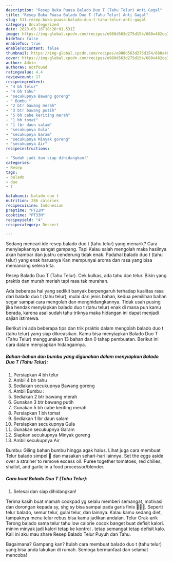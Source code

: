 ```yaml
---
description: "Resep Buka Puasa Balado Duo T (Tahu Telur) Anti Gagal"
title: "Resep Buka Puasa Balado Duo T (Tahu Telur) Anti Gagal"
slug: 511-resep-buka-puasa-balado-duo-t-tahu-telur-anti-gagal
category: Uncategorized
date: 2023-03-16T18:20:01.531Z
image: https://img-global.cpcdn.com/recipes/e988d563d275d154/680x482cq70/balado-duo-t-tahu-telur-foto-resep-utama.jpg
hideToc: false
enableToc: true
enableTocContent: false
thumbnail: https://img-global.cpcdn.com/recipes/e988d563d275d154/680x482cq70/balado-duo-t-tahu-telur-foto-resep-utama.jpg
cover: https://img-global.cpcdn.com/recipes/e988d563d275d154/680x482cq70/balado-duo-t-tahu-telur-foto-resep-utama.jpg
author: Admin
authorAv: notfound
ratingvalue: 4.4
reviewcount: 17
recipeingredient:
- "4 bh telur"
- "4 bh tahu"
- "secukupnya Bawang goreng"
- " Bumbu "
- "2 btr bawang merah"
- "3 btr bawang putih"
- "5 bh cabe keriting merah"
- "1 bh tomat"
- "1 lbr daun salam"
- "secukupnya Gula"
- "secukupnya Garam"
- "secukupnya Minyak goreng"
- "secukupnya Air"
recipeinstructions:

- "Sudah jadi dan siap dihidangkan!"
categories:
- Resep
tags:
- balado
- duo
- t

katakunci: balado duo t 
nutrition: 286 calories
recipecuisine: Indonesian
preptime: "PT22M"
cooktime: "PT33M"
recipeyield: "4"
recipecategory: Dessert

---
```



Sedang mencari ide resep balado duo t (tahu telur) yang menarik? Cara menyiapkannya sangat gampang. Tapi Kalau salah mengolah maka hasilnya akan hambar dan justru cenderung tidak enak. Padahal balado duo t (tahu telur) yang enak harusnya Kan mempunyai aroma dan rasa yang bisa memancing selera kita.


Resep Balado Duo T (Tahu Telur). Cek kulkas, ada tahu dan telur. Bikin yang praktis dan murah meriah tapi rasa tak murahan.

Ada beberapa hal yang sedikit banyak berpengaruh terhadap kualitas rasa dari balado duo t (tahu telur), mulai dari jenis bahan, kedua pemilihan bahan segar sampai cara mengolah dan menghidangkannya. Tidak usah pusing jika hendak menyiapkan balado duo t (tahu telur) enak di mana pun kamu berada, karena asal sudah tahu triknya maka hidangan ini dapat menjadi sajian istimewa.


Berikut ini ada beberapa tips dan trik praktis dalam mengolah balado duo t (tahu telur) yang siap dikreasikan. Kamu bisa menyiapkan Balado Duo T (Tahu Telur) menggunakan 13 bahan dan 0 tahap pembuatan. Berikut ini cara dalam menyiapkan hidangannya.

<!--inarticleads1-->

##### Bahan-bahan dan bumbu yang digunakan dalam menyiapkan Balado Duo T (Tahu Telur):

1. Persiapkan 4 bh telur
1. Ambil 4 bh tahu
1. Sediakan secukupnya Bawang goreng
1. Ambil  Bumbu :
1. Sediakan 2 btr bawang merah
1. Gunakan 3 btr bawang putih
1. Gunakan 5 bh cabe keriting merah
1. Persiapkan 1 bh tomat
1. Sediakan 1 lbr daun salam
1. Persiapkan secukupnya Gula
1. Gunakan secukupnya Garam
1. Siapkan secukupnya Minyak goreng
1. Ambil secukupnya Air


Bumbu: Giling bahan bumbu hingga agak halus. Lihat juga cara membuat Telur balado simpel 🤤 dan masakan sehari-hari lainnya. Set the eggs aside over a strainer to remove excess oil. Puree together tomatoes, red chilies, shallot, and garlic in a food processor/blender. 

<!--inarticleads2-->

##### Cara buat Balado Duo T (Tahu Telur):


1. Selesai dan siap dihidangkan!

Terima kasih buat mamah cookpad yg selalu memberi semangat, motivasi dan dorongan kepada sy, shg sy bisa sampai pada garis finis 💪💪💪. Seperti telur balado, semur telur, gulai telur, dan lainnya. Kalau kamu sedang diet, tampaknya menu telur rebus bisa kamu jadikan andalan. Telur Orak-arik Terong balado sama telur tahu low calorie cocok banget buat defisit kalori. minim minyak jadi kalori tetap ke kontrol . tetap semangat tetap defisit kalo. Kali ini aku mau share Resep Balado Telur Puyuh dan Tahu. 

Bagaimana? Gampang kan? Itulah cara membuat balado duo t (tahu telur) yang bisa anda lakukan di rumah. Semoga bermanfaat dan selamat mencoba!
